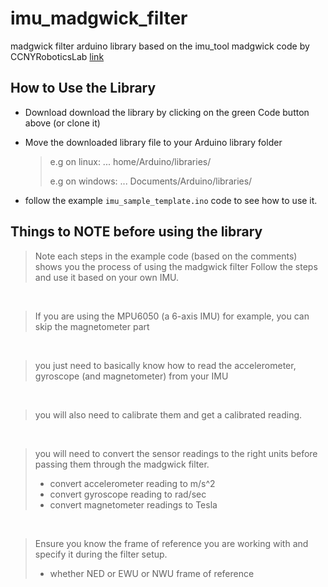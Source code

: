 # imu_madgwick_filter
madgwick filter arduino library based on the imu_tool madgwick code by CCNYRoboticsLab [link](https://github.com/CCNYRoboticsLab/imu_tools/tree/humble/imu_filter_madgwick)

## How to Use the Library
- Download download the library by clicking on the green Code button above (or clone it)

- Move the downloaded library file to your Arduino library folder
  > e.g on linux: ... home/Arduino/libraries/
  >
  > e.g on windows: ... Documents/Arduino/libraries/

- follow the example `imu_sample_template.ino` code to see how to use it.

## Things to NOTE before using the library
> Note each steps in the example code (based on the comments)
> shows you the process of using the madgwick filter
> Follow the steps and use it based on your own IMU.

</br>

> If you are using the MPU6050 (a 6-axis IMU) for example, you can skip the magnetometer part

</br>

> you just need to basically know how to read the accelerometer, gyroscope (and magnetometer) from your IMU

</br>

> you will also need to calibrate them and get a calibrated reading.

</br>

> you will need to convert the sensor readings to the right units before passing them through the madgwick filter.
>- convert accelerometer reading to m/s^2
>- convert gyroscope reading to rad/sec
>- convert magnetometer readings to Tesla

</br>

> Ensure you know the frame of reference you are working with and specify it during the filter setup.
>- whether NED or EWU or NWU frame of reference